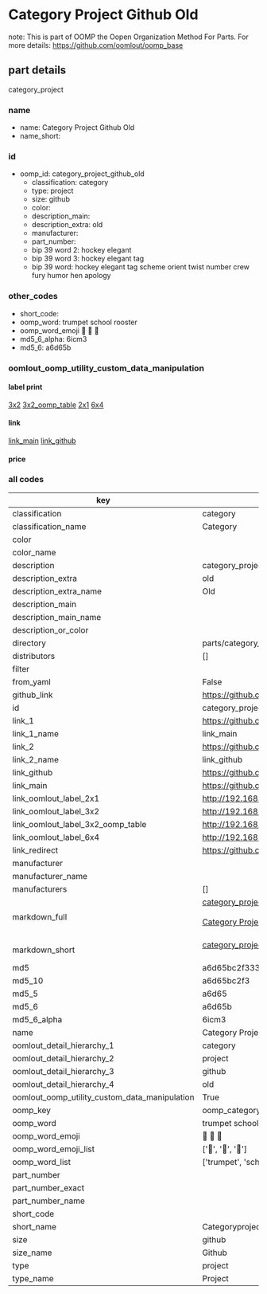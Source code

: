 # Category Project Github Old  

note: This is part of OOMP the Oopen Organization Method For Parts. For more details: https://github.com/oomlout/oomp_base

##  part details
  



category_project



### name
* name: Category Project Github Old
* name_short: 
### id
* oomp_id: category_project_github_old
  * classification: category
  * type: project
  * size: github
  * color: 
  * description_main: 
  * description_extra: old
  * manufacturer: 
  * part_number: 
  * bip 39 word 2: hockey elegant
  * bip 39 word 3: hockey elegant tag
  * bip 39 word: hockey elegant tag scheme orient twist number crew fury humor hen apology

### other_codes
* short_code: 
* oomp_word: trumpet school rooster
* oomp_word_emoji :trumpet: :school: :rooster:
* md5_6_alpha: 6icm3
* md5_6: a6d65b






### oomlout_oomp_utility_custom_data_manipulation
#### label print
[3x2](http://192.168.1.245:1112/?label=oomp%206icm3)
[3x2_oomp_table](http://192.168.1.108:1112/?label=oomp%206icm3)
[2x1](http://192.168.1.242:1112/?label=oomp%206icm3)
[6x4](http://192.168.1.55:1112/?label=oomp%206icm3)    

#### link

[link_main](https://github.com/oomlout/oomlout_oomp_version_1_messy/tree/main/parts/category_project_github_old) [link_github](https://github.com/oomlout/oomlout_oomp_version_1_messy/tree/main/parts/category_project_github_old)                             

#### price







### all codes 
| key | value |  
| --- | --- |  
| classification | category |  
| classification_name | Category |  
| color |  |  
| color_name |  |  
| description | category_project |  
| description_extra | old |  
| description_extra_name | Old |  
| description_main |  |  
| description_main_name |  |  
| description_or_color |   |  
| directory | parts/category_project_github_old |  
| distributors | [] |  
| filter |  |  
| from_yaml | False |  
| github_link | https://github.com/oomlout/oomlout_oomp_part_src/tree/main/parts/category_project_github_old |  
| id | category_project_github_old |  
| link_1 | https://github.com/oomlout/oomlout_oomp_version_1_messy/tree/main/parts/category_project_github_old |  
| link_1_name | link_main |  
| link_2 | https://github.com/oomlout/oomlout_oomp_version_1_messy/tree/main/parts/category_project_github_old |  
| link_2_name | link_github |  
| link_github | https://github.com/oomlout/oomlout_oomp_version_1_messy/tree/main/parts/category_project_github_old |  
| link_main | https://github.com/oomlout/oomlout_oomp_version_1_messy/tree/main/parts/category_project_github_old |  
| link_oomlout_label_2x1 | http://192.168.1.242:1112/?label=oomp%206icm3 |  
| link_oomlout_label_3x2 | http://192.168.1.245:1112/?label=oomp%206icm3 |  
| link_oomlout_label_3x2_oomp_table | http://192.168.1.108:1112/?label=oomp%206icm3 |  
| link_oomlout_label_6x4 | http://192.168.1.55:1112/?label=oomp%206icm3 |  
| link_redirect | https://github.com/oomlout/oomlout_oomp_version_1_messy/tree/main/parts/category_project_github_old |  
| manufacturer |  |  
| manufacturer_name |  |  
| manufacturers | [] |  
| markdown_full | [category_project_github_old](none)<br>[](none)<br>[Category Project Github Old](none)<br><br> |  
| markdown_short | [category_project_github_old](none)<br><br> |  
| md5 | a6d65bc2f33352efae4e4c0bba51e363 |  
| md5_10 | a6d65bc2f3 |  
| md5_5 | a6d65 |  
| md5_6 | a6d65b |  
| md5_6_alpha | 6icm3 |  
| name | Category Project Github Old |  
| oomlout_detail_hierarchy_1 | category |  
| oomlout_detail_hierarchy_2 | project |  
| oomlout_detail_hierarchy_3 | github |  
| oomlout_detail_hierarchy_4 | old |  
| oomlout_oomp_utility_custom_data_manipulation | True |  
| oomp_key | oomp_category_project_github_old |  
| oomp_word | trumpet school rooster |  
| oomp_word_emoji | :trumpet: :school: :rooster: |  
| oomp_word_emoji_list | [':trumpet:', ':school:', ':rooster:'] |  
| oomp_word_list | ['trumpet', 'school', 'rooster'] |  
| part_number |  |  
| part_number_exact |  |  
| part_number_name |  |  
| short_code |  |  
| short_name | Categoryproject |  
| size | github |  
| size_name | Github |  
| type | project |  
| type_name | Project |  
